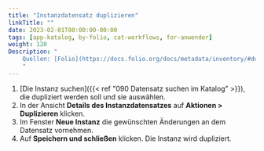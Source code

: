 ```yaml
---
title: "Instanzdatensatz duplizieren"
linkTitle: ""
date: 2023-02-01T00:00:00-00:00
tags: [app-katalog, by-folio, cat-workflows, for-anwender]
weight: 120
Description: "
    Quellen: [Folio](https://docs.folio.org/docs/metadata/inventory/#duplicating-an-instance-record ) & [GBV](https://info.gbv.de/display/FOLIOGBVEXTERN/Folio:+Instanzdatensatz+duplizieren)
    "
---
```


1.  [Die Instanz suchen]({{< ref "090 Datensatz suchen im Katalog" >}}), die dupliziert werden soll und sie auswählen.
2.  In der Ansicht **Details des Instanzdatensatzes** auf **Aktionen > Duplizieren** klicken.
3.  Im Fenster **Neue Instanz** die gewünschten Änderungen an dem Datensatz vornehmen.
4.  Auf **Speichern und schließen** klicken. Die Instanz wird dupliziert.
